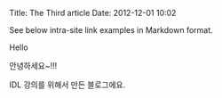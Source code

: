 Title: The Third article
Date: 2012-12-01 10:02

See below intra-site link examples in Markdown format.

Hello

안녕하세요~!!!

IDL 강의를 위해서 만든 블로그에요.
